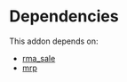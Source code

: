 # Dependencies

This addon depends on:

- [rma_sale](https://github.com/bringout/oca-technical)
- [mrp](https://github.com/bringout/oca-ocb-mrp/tree/e8e8678176d39f14faf1d1666bd7344bba486fd5/odoo-bringout-oca-ocb-mrp)

